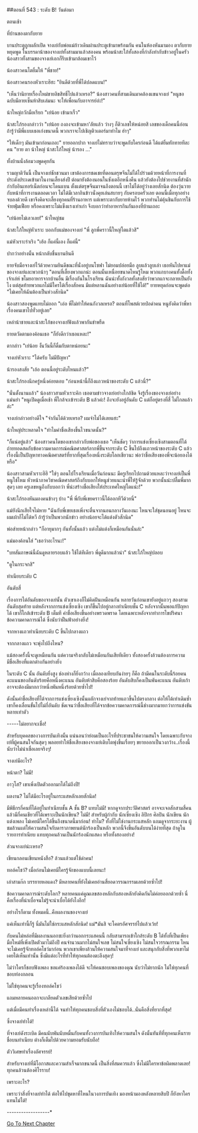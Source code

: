 ##ตอนที่ 543 : ระดับ B!
วันต่อมา


ตอนเช้า


ที่บ้านของตากับยาย


บานประตูถูกผลักเปิด จางเย่กับพ่อแม่ก้าวเดินผ่านประตูเข้ามาพร้อมกัน คนในห้องหันมามอง ตากับยายหยุดพูด ในบรรดาน้าของจางเย่ทั้งสามมาแล้วสองคน พร้อมน้าสะใภ้ทั้งสองที่กำลังทำกับข้าวอยู่ในครัว น้องสาวทั้งสามของจางเย่เอกก็รีบเข้ามาล้อมเขาไว้


น้องสาวคนโตยิ้มให้ "พี่ชาย!"


น้องสาวคนรองหัวเราะฮิฮะ "ยินดีด้วยที่พี่ได้ปลดแบน!"


"เห็นว่านิยายเรื่องใหม่ขายลิขสิทธิ์ไปแล้วเหรอ?" น้องสาวคนที่สามเดินมาคล้องแขนจางเย่ "หนูขอฉบับมีลายเซ็นห้าสิบเล่มนะ จะให้เพื่อนกับอาจารย์อ่ะ!"


น้าใหญ่กวักมือเรียก "เย่น้อย เข้ามาเร็ว"


น้าสะใภ้รองกล่าวว่า "เย่น้อย ถงถงจะเข้ามหา'ลัยแล้ว ว่างๆ ก็ติวเลขให้หน่อยสิ เลขของเด็กคนนี้อ่อน ถ้ารู้ว่ามีพี่แบบเธอเก่งขนาดนี้ พวกเราจะไปเชิญติวเตอร์มาทำไม ฮ่าๆ"


"ให้เด็กๆ มันเข้ามาก่อนเถอะ" ยายออกปาก
จางเย่ไม่ทราบว่าจะพูดกับใครก่อนดี ได้แต่ยิ้มทักทายทีละคน "ยาย ตา น้าใหญ่ น้าสะใภ้ใหญ่ น้ารอง ..."


ทั้งบ้านนั่งล้อมวงพูดคุยกัน


รวมญาติวันนี้ เป็นจางเย่ชักชวนมา เขาต้องการชดเชยที่ตอนตรุษจีนไม่ได้ไปร่วมด้วยหน้าที่การงานที่ประดังประเดเข้ามาในงานเลี้ยงส่งปี ต่อมายังต้องนอนในซังเตอีกหนึ่งคืน แล้วยังต้องไปช่วยงานที่สำนักกำกับอินเทอร์เน็ตก่อนจะโดนแบน ตั้งแต่ตรุษจีนมาจนถึงตอนนี้ เขาไม่ได้อยู่ว่างเลยสักนิด ต้องวุ่นวายกับหน้าที่การงานตลอดเวลา ไม่ได้มีเวลากินข้าวนั่งคุยเล่นสบายๆ กับครอบครัวเลย ตอนนี้เมื่อทุกอย่างจบลงด้วยดี เขาจึงคิดจะเลี้ยงทุกคนที่ร้านอาหาร แต่เพราะตากับยายห้ามไว้ พวกท่านไม่คุ้นชินกับการใช้จ่ายฟุ่มเฟือย หรือคงเพราะไม่แข็งแรงเท่าเก่า จึงบอกว่าทำอาหารกินกันเองที่บ้านเถอะ


"เย่น้อยไม่เลวเลย!" น้าใหญ่ชม


น้าสะใภ้ใหญ่หัวเราะ บอกกับแม่ของจางเย่ "พี่ ลูกพี่คราวนี้ใหญ่โตแล้วสิ"


แม่หัวเราะร่าเริง "เฮ้อ ก็แค่นี้เอง ก็แค่นี้"


ปากว่าอย่างนั้น หน้ากลับชื่นบานยินดี


ยายจับมือจางเย่ไว้ด้วยความยินดีขณะที่นั่งอยู่บนโซฟา ไม่ยอมปล่อยมือ ลูบแล้วลูบเล่า เธอหันไปหาแม่ของจางเย่และพวกน้าๆ "ตอนที่เลี้ยงพวกแกน่ะ ตอนนั้นเหนื่อยขนาดไหนรู้ไหม พวกแกบางคนทั้งดื้อทั้งเจ้าเล่ห์ ขโมยอาหารจากบ้านอื่น มีเรื่องกันในโรงเรียน ฉันน่ะทั้งกังวลทั้งสงสัยว่าพวกแกจะกลายเป็นยังไง แต่สุดท้ายพวกแกไม่มีใครได้เรื่องสักคน มีแต่หลานฉันอย่างเย่น้อยที่ใช้ได้!" ยายหยุดก่อนจะพูดต่อ "ไม่เคยให้ฉันต้องเป็นห่วงสักนิด"


น้องสาวสองพูดแทบไม่ออก "เอ่อ พี่ไม่ทำให้คนกังวลเหรอ? ตอนที่โพสต์เวยป๋อด่าคน หนูยังคิดว่าพี่หาเรื่องคนเขาไปทั่วอยู่เลย"


เหล่าน้าชายและน้าสะใภ้ของจางเย่ฟังแล้วพากันขำพรืด


ยายตวัดตามองค้อนเธอ "ก็ยังดีกว่าเธอแหละ!"


ตากล่าว "เย่น้อย งั้นวันนี้ก็ดื่มกับตาหน่อยนะ"


จางเย่หัวเราะ "ได้ครับ ไม่มีปัญหา"


น้ารองสงสัย "เอ้อ ตอนนี้อยู่ระดับไหนแล้ว?"


น้าสะใภ้รองนึกครู่หนึ่งค่อยตอบ "ก่อนหน้านี้ก็ถึงแถวหน้าของระดับ C แล้วนี่?"


"นั่นตั้งนานแล้ว" น้องสาวสามหัวเราะคิก เธอตามข่าวจางเย่อย่างใกล้ชิด จึงรู้เรื่องของจางเย่อย่างแม่นยำ "หนูเปิดดูเมื่อเช้า พี่ใกล้จะเข้าระดับ B แล้วค่ะ! ถึงจะยังอยู่อันดับ C แต่ก็อยู่ตรงที่สี่ ไม่ไกลแล้วล่ะ"


จางเย่กล่าวอย่างดีใจ "จำกันได้ด้วยเหรอ? ผมจำไม่ได้เลยแฮะ"


น้าใหญ่ประหลาดใจ "ทำไมค่าชื่อเสียงขึ้นไวขนาดนั้น?"


"ก็แน่อยู่แล้ว" น้องสาวคนโตของเขากล่าวกับพ่อของเธอ "เห็นชัดๆ ว่าการแข่งเซี่ยงเซิงสามตอนที่ได้ถ่ายทอดสดกับข้อความคาดการณ์คณิตศาสตร์ลากพี่ขึ้นจากระดับ C ขึ้นไปถึงแถวหน้าของระดับ C แล้ว เรื่องนี้เป็นปัญหาทางคณิตศาสตร์ที่ยากที่สุดเรื่องหนึ่งระดับโลกเชียวนะ พ่อว่าชื่อเสียงของพี่จะน้อยลงได้หรือ"


น้องสาวสามหัวเราะฮิฮิ "ใช่ๆ ตอนไปโรงเรียนเมื่อวันก่อนนะ มีครูเรียกไปถามด้วยแหละว่าจางเย่เป็นพี่หนูใช่ไหม หัวหน้าภาควิชาคณิตศาสตร์ถึงกับบอกให้หนูช่วยแนะนำพี่ให้รู้จักด้วย พวกนั้นน่ะปลื้มพี่มากสุดๆ เลย ครูเลขหนูถึงกับบอกว่า พี่น่ะสร้างชื่อเสียงให้ประเทศใหญ่โตแน่ะ!"


น้าสะใภ้รองหันมองคนข้างๆ บ้าง "พี่ พี่กับพี่เขยคราวนี้ได้ออกทีวีด้วยนี่"


แม่ยังนึกเสียใจไม่หาย "ฉันกับพี่เขยเธอเพิ่งจะตื่นจากนอนกลางวันเองนะ ไหนจะใส่ชุดนอนอยู่ ไหนจะผมเผ้าก็ไม่ได้หวี ถ้ารู้ว่าเป็นพวกนักข่าว อย่างน้อยจะได้แต่งตัวสักนิด"


พ่อส่ายหน้ากล่าว "ก็อายุมากๆ กันทั้งนั้นแล้ว แต่งไม่แต่งก็เหมือนกันนั่นล่ะ"


แม่มองค้อนใส่ "เธอว่าอะไรนะ!"


"บทสัมภาษณ์นี้ฉันดูหลายรอบแล้ว ใช้ได้ทีเดียว พี่ดูดีมากแล้วน่า" น้าสะใภ้ใหญ่ปลอบ


"ดูในกระจกสิ"


ทำเนียบระดับ C


อันดับสี่


เรื่องการไต่อันดับของจางเย่นั้น ตัวเขาเองก็ไม่คิดฝันเหมือนกัน หลายวันก่อนเขายังอยู่แถวๆ สองสามอันดับสุดท้าย แต่หลังจากการแข่งเซี่ยงเซิง เขาก็ขึ้นไปอยู่กลางทำเนียบชั้น C หลังจากนั้นพอแก้ปัญหาได้ เขาก็ใกล้เข้าระดับ B เต็มที ค่าชื่อเสียงขึ้นอย่างพรวดพราด โดยเฉพาะหลังจากทำการไขปริศนาข้อความคาดการณ์ได้ ซึ่งนับว่าฝืนฟ้าอย่างยิ่ง!


จากหางแถวทำเนียบระดับ C ขึ้นไปกลางแถว


จากกลางแถว จะพุ่งไปถึงไหน?


แม้สองครั้งนี้จะดูเหมือนกัน แต่ความจริงกลับไม่เหมือนกันเสียทีเดียว ทั้งสองครั้งล้วนต้องการความมีชื่อเสียงที่แตกต่างกันอย่างยิ่ง


ในระดับ C นั้น อันดับยิ่งสูง ช่องห่างก็ยิ่งกว้าง เมื่อลองเทียบกันง่ายๆ ก็คือ ถ้ามีคนในระดับนี้ร้อยคน คะแนนของอันดับร้อยคือหนึ่งคะแนน อันดับห้าสิบคือสองร้อย อันดับสิบก็คงเป็นพันคะแนน อันดับเก้าอาจจะต้องมีมากกว่าหนึ่งพันหนึ่งร้อยด้วยซ้ำไป!


ดังนั้นค่าชื่อเสียงที่ได้จากการแข่งเซี่ยงเซิงนั้นผลักจางเย่จากท้ายแถวขึ้นไปตรงกลาง ต่อให้ได้เท่าเดิมซ้ำ เขาก็คงเลื่อนขั้นไปไม่กี่อันดับ ชัดเจนว่าชื่อเสียงที่ได้จากข้อความคาดการณ์นี้ช่างมากมายกว่าการแข่งขันหลายเท่าตัว


-----ไม่อยากจะเชื่อ!


สำหรับบุคคลของวงการบันเทิงนั้น แน่นอนว่าย่อมเป็นอะไรที่ประชาชนให้ความสนใจ โดยเฉพาะกับจางเย่ที่ผู้คนสนใจกันสุดๆ พลอยทำให้ชื่อเสียงของจางเย่เติบโตพุ่งขึ้นเรื่อยๆ ขยายออกเป็นวงกว้าง..เรื่องนี้นับว่าไม่น่าเชื่อเลยจริงๆ!


จางเย่มีอะไร?


หน้าตา? ไม่มี!


อาวุโส? เขาเพิ่งเปิดตัวออกมาได้ไม่ถึงปี!


ผลงาน? ไม่ได้มีอะไรอยู่ในกระแสหลักเลยสักนิด!


มีพิธีกรกี่คนที่ได้อยู่ในทำเนียบชั้น A ชั้น B? แทบไม่มี! หากดูจากประวัติศาสตร์ อาจจะเจอสักสามสี่คน แล้วมีกี่คนเชียวที่ได้เพราะเป็นนักเขียน? ไม่มี! สำหรับผู้กำกับ นักเซี่ยงเซิง ลิปิกร ศิลปิน นักเขียน นักแต่งเพลง ไม่เคยมีใครได้ขึ้นถึงขนาดนี้มาก่อน! ทำไม? ทั้งที่ไม่ใช่งานกระแสหลัก แถมดูจากระยะงาน ผู้ชมล้วนแต่ให้ความสนใจกับดาราภาพยนต์นักร้องเป็นหลัก พวกนี้จึงขึ้นอันดับบนได้ง่ายที่สุด ถ้าดูในรายการทำเนียบ แทบทุกคนล้วนเป็นนักร้องนักแสดง หรือทั้งสองอย่าง!


ส่วนจางเย่น่ะเหรอ?


เขียนกลอนเขียนหนังสือ? ล้วนแล้วแต่ใช้ด่าคน!


ทอล์คโชว์? เมื่อก่อนไม่เคยมีใครรู้จักของแบบนี้เลยนะ!


เล่าสามก๊ก บรรยายหอแดง? มีหลายคนที่ยังไม่เคยอ่านสี่ยอดวรรณกรรมเลยด้วยซ้ำไป!


ข้อความคาดการณ์ระดับโลก? หลายคนแค่คูณเลขสองหลักกับสองหลักยังคิดกันไม่ค่อยออกด้วยซ้ำ นี่คือเรื่องที่น่าเบื่อจนไม่รู้จะน่าเบื่อได้ยังไงอีก!


อย่างไรก็ตาม ทั้งหมดนี้..คือผลงานของจางเย่


แค่เห็นเท่านี้ก็รู้ นี่มันไม่ใช่กระแสหลักสักนิด! แม่*มันสิ จะโคตรอัศจรรย์ไปแล้วเว้ย!


กับคนไม่หล่อที่มีผลงานนอกซะยิ่งกว่านอกกระแสคนนี้ กลับสามารถเข้าใกล้ระดับ B ได้ทั้งที่เป็นเพียงมือใหม่ที่เพิ่งเปิดตัวมาไม่ถึงปี คนจำนวนมากไม่สนใจเลข ไม่สนใจเซี่ยงเซิง ไม่สนใจวรรณกรรม ไหนจะไม่เคยรู้จักทอล์คโชว์มาก่อน พวกเขาเพียงล้วนให้ความสนใจมาที่จางเย่ และสนุกกับสิ่งที่พวกเขาไม่เคยได้เห็นเท่านั้น ซึ่งมีแต่อะไรที่ทำให้ทุกคนต้องตะลึงสุดๆ!


ไม่ว่าใครก็ชอบฟังเพลง ขอแค่ร้องเพลงได้ดี จะให้คนชอบเพลงของคุณ นับว่าไม่ยากนัก
ไม่ใช่ทุกคนที่ชอบท่องกลอน


ไม่ใช่ทุกคนจะรู้เรื่องทอล์คโชว์


แถมหลายคนออกจะเกลียดตัวเลขเสียด้วยซ้ำไป


แต่เมื่อมีคนทำเรื่องเหล่านี้ได้ จนทำให้ทุกคนชอบสิ่งที่ตัวเองไม่ชอบได้..นั่นคือสิ่งที่ยากที่สุด!


ซึ่งจางเย่ทำได้!


ที่จางเย่ดังระเบิด มีคนนับพันนับหมื่นกับคนทั้งวงการบันเทิงให้ความสนใจ ดังนั้นทันทีที่ทุกคนเห็นรายชื่อบนทำเนียบ ต่างก็เต็มไปด้วยความยอมรับนับถือ!


ตัววิเศษทำเรื่องอัศจรรย์!


สำหรับจางเย่ที่มีโอกาสและความสำเร็จมากขนาดนี้ เป็นสิ่งที่สมควรแล้ว ซึ่งไม่มีใครหาข้อผิดพลาดเลย! ทุกคนล้วนต้องศิโรราบ!


เพราะอะไร?


เพราะว่าสิ่งที่จางเย่ทำได้ ต่อให้ไปขุดหาที่ไหนในวงการบันเทิง มองหน้ามองหลังหลายสิบปี ก็ยังหาใครแทนไม่ได้!


*-*-*-*-*-*-*-*-*-*-*-*-*-*-*-*-*-*-*


[Go To Next Chapter]( ./44.md)